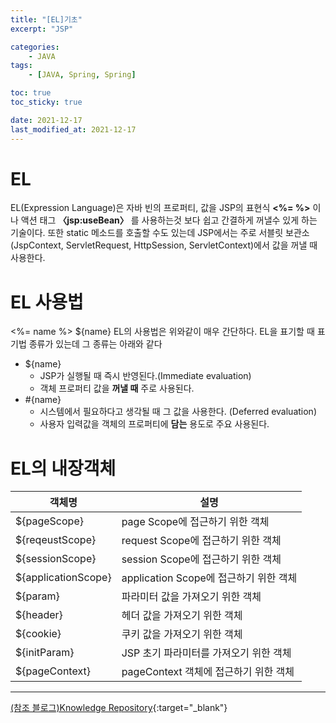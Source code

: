 ```yaml
---
title: "[EL]기초"
excerpt: "JSP"

categories:
    - JAVA
tags:
    - [JAVA, Spring, Spring]

toc: true
toc_sticky: true

date: 2021-12-17
last_modified_at: 2021-12-17
---
```


# EL
EL(Expression Language)은 자바 빈의 프로퍼티, 값을 JSP의 표현식 **<%= %>** 이나 액션 태그 **〈jsp:useBean〉** 를 사용하는것 보다 쉽고 간결하게 꺼낼수 있게 하는 기술이다.
또한 static 메소드를 호출할 수도 있는데 JSP에서는 주로 서블릿 보관소(JspContext, ServletRequest, HttpSession, ServletContext)에서 값을 꺼낼 때 사용한다.

# EL 사용법
<%= name %>
${name}
EL의 사용법은 위와같이 매우 간단하다. EL을 표기할 때 표기법 종류가 있는데 그 종류는 아래와 같다
- ${name}
    - JSP가 실행될 때 즉시 반영된다.(Immediate evaluation)
    - 객체 프로퍼티 값을 **꺼낼 때** 주로 사용된다.
- #{name}
    - 시스템에서 필요하다고 생각될 때 그 값을 사용한다. (Deferred evaluation)
    - 사용자 입력값을 객체의 프로퍼티에 **담는** 용도로 주요 사용된다.

# EL의 내장객체
<table style="table_style_01">
    <thead>
        <tr>
            <th>객체명</th>
            <th>설명</th>
        </tr>
    </thead>
    <tbody>
        <tr>
            <td>${pageScope}</td>
            <td>page Scope에 접근하기 위한 객체</td>
        </tr>
        <tr>
            <td>${reqeustScope}</td>
            <td>request Scope에 접근하기 위한 객체</td>
        </tr>
        <tr>
            <td>${sessionScope}</td>
            <td>session Scope에 접근하기 위한 객체</td>
        </tr>
        <tr>
            <td>${applicationScope}</td>
            <td>application Scope에 접근하기 위한 객체</td>
        </tr>
        <tr>
            <td>${param}</td>
            <td>파라미터 값을 가져오기 위한 객체</td>
        </tr>
        <tr>
            <td>${header}</td>
            <td>헤더 값을 가져오기 위한 객체</td>
        </tr>
        <tr>
            <td>${cookie}</td>
            <td>쿠키 값을 가져오기 위한 객체</td>
        </tr>
        <tr>
            <td>${initParam}</td>
            <td>JSP 초기 파라미터를 가져오기 위한 객체</td>
        </tr>
        <tr>
            <td>${pageContext}</td>
            <td>pageContext 객체에 접근하기 위한 객체</td>
        </tr>
    </tbody>
</table>



---
[(참조 블로그)Knowledge Repository](https://atoz-develop.tistory.com/entry/JSP-EL-%ED%91%9C%ED%98%84%EC%8B%9D-%EB%AC%B8%EB%B2%95%EA%B3%BC-%EC%82%AC%EC%9A%A9-%EB%B0%A9%EB%B2%95){:target="_blank"}